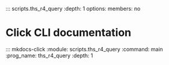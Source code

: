::: scripts.ths_r4_query
    :depth: 1
    options:
        members: no

# Click CLI documentation

::: mkdocs-click
    :module: scripts.ths_r4_query
    :command: main
    :prog_name: ths_r4_query
    :depth: 1
